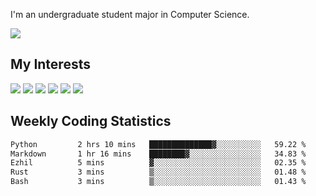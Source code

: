I'm an undergraduate student major in Computer Science.

![](https://github-readme-stats.vercel.app/api?username=littzhch&theme=radical)

## My Interests

![](https://img.shields.io/badge/Python-3776AB?style=flat&labelColor=FFD43B&logoColor=3776AB&logo=python)
![](https://img.shields.io/badge/C-00599C?style=flat&labelColor=01427d&logoColor=6295cb&logo=c)
![](https://img.shields.io/badge/Rust-ffffff?style=flat&labelColor=ffffff&logoColor=000000&logo=rust)
![](https://img.shields.io/badge/LaTeX-008080?style=flat&labelColor=eeece5&logoColor=008080&logo=latex)
![](https://img.shields.io/badge/OpenGL-5487b2?style=flat&labelColor=ffffff&logoColor=5487b2&logo=opengl)
![](https://img.shields.io/badge/archlinux-1793d1?style=flat&labelColor=333333&logoColor=1793d1&logo=archlinux)

## Weekly Coding Statistics
<!--START_SECTION:waka-->

```txt
Python         2 hrs 10 mins   ██████████████▓░░░░░░░░░░   59.22 %
Markdown       1 hr 16 mins    ████████▓░░░░░░░░░░░░░░░░   34.83 %
Ezhil          5 mins          ▓░░░░░░░░░░░░░░░░░░░░░░░░   02.35 %
Rust           3 mins          ▒░░░░░░░░░░░░░░░░░░░░░░░░   01.48 %
Bash           3 mins          ▒░░░░░░░░░░░░░░░░░░░░░░░░   01.43 %
```

<!--END_SECTION:waka-->
